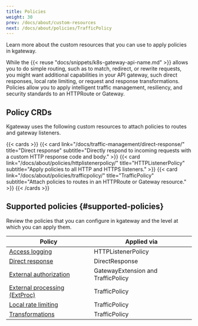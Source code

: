 ```yaml
---
title: Policies
weight: 30
prev: /docs/about/custom-resources
next: /docs/about/policies/TrafficPolicy
---
```


Learn more about the custom resources that you can use to apply policies in kgateway. 


While the {{< reuse "docs/snippets/k8s-gateway-api-name.md" >}} allows you to do simple routing, such as to match, redirect, or rewrite requests, you might want additional capabilities in your API gateway, such direct responses, local rate limiting, or request and response transformations. Policies allow you to apply intelligent traffic management, resiliency, and security standards to an HTTPRoute or Gateway. 

## Policy CRDs

Kgateway uses the following custom resources to attach policies to routes and gateway listeners. 

{{< cards >}}
  {{< card link="/docs/traffic-management/direct-response/" title="Direct response" subtitle="Directly respond to incoming requests with a custom HTTP response code and body." >}}
  {{< card link="/docs/about/policies/httplistenerpolicy/" title="HTTPListenerPolicy" subtitle="Apply policies to all HTTP and HTTPS listeners." >}}
  {{< card link="/docs/about/policies/trafficpolicy/" title="TrafficPolicy" subtitle="Attach policies to routes in an HTTPRoute or Gateway resource." >}}
{{< /cards >}}



## Supported policies {#supported-policies}

Review the policies that you can configure in kgateway and the level at which you can apply them.   

| Policy | Applied via |
| -- | -- | 
| [Access logging](/docs/security/access-logging) | HTTPListenerPolicy |
| [Direct response](/docs/traffic-management/direct-response/) | DirectResponse | 
| [External authorization](/docs/security/external-auth) | GatewayExtension and TrafficPolicy |
| [External processing (ExtProc)](/docs/traffic-management/extproc/) | TrafficPolicy | 
| [Local rate limiting](/docs/security/local-ratelimit/) | TrafficPolicy | 
| [Transformations](/docs/traffic-management/transformations) | TrafficPolicy | 

<!--

## Policy inheritance rules when using route delegation

Policies that are defined in a TrafficPolicy resource and that are applied to a parent HTTPRoute resource are automatically inherited by all the child or grandchild HTTPRoutes along the route delegation chain. The following rules apply: 

* Only policies that are specified in a TrafficPolicy resource can be inherited by a child HTTPRoute. For inheritance to take effect, you must use the `spec.targetRefs` field in the TrafficPolicy resource to apply the TrafficPolicy resource to the parent HTTPRoute resource. Any child or grandchild HTTPRoute that the parent delegates traffic to inherits these policies. 
* Child TrafficPolicy resources cannot override policies that are defined in a TrafficPolicy resource that is applied to a parent HTTPRoute. If the child HTTPRoute sets a policy that is already defined on the parent HTTPRoute, the setting on the parent HTTPRoute takes precedence and the setting on the child is ignored. For example, if the parent HTTPRoute defines a data loss prevention policy, the child HTTPRoute cannot change these settings or disable that policy.
* Child HTTPRoutes can augment the inherited settings by defining TrafficPolicy fields that were not already set on the parent HTTPRoute. 
* Policies are inherited along the complete delegation chain, with parent policies having a higher priority than their respective children.

For an example, see the [Policy inheritance](/docs/traffic-management/route-delegation/policy-inheritance/) guide.

--> 
